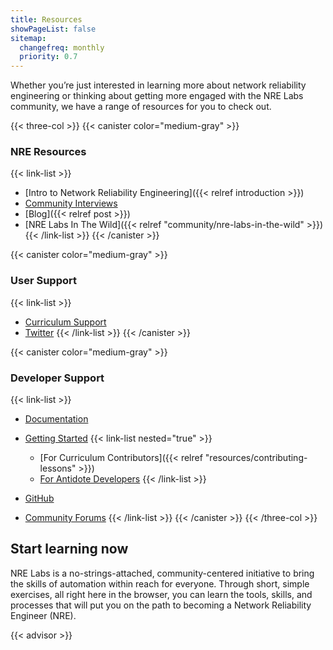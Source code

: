 ```yaml
---
title: Resources
showPageList: false
sitemap:
  changefreq: monthly
  priority: 0.7
---
```

Whether you’re just interested in learning more about network reliability engineering or thinking about getting more engaged with the NRE Labs community, we have a range of resources for you to check out.

{{< three-col >}} {{< canister color="medium-gray" >}}

### NRE Resources

{{< link-list >}}

* [Intro to Network Reliability Engineering]({{< relref introduction >}})
* [Community Interviews](https://www.youtube.com/watch?v=l_TUYSkZcv4&list=PLjM9FuOtKYVhXixs9rEjf7brmPDSWPe8R)
* [Blog]({{< relref post >}})
* [NRE Labs In The Wild]({{< relref "community/nre-labs-in-the-wild" >}}) {{< /link-list >}}
  {{< /canister >}}

{{< canister color="medium-gray" >}}

### User Support

{{< link-list >}}

* [Curriculum Support](https://discuss.nrelabs.io/c/nre-labs-curriculum/7)
* [Twitter](https://twitter.com/NRELabs) {{< /link-list >}}
  {{< /canister >}}

{{< canister color="medium-gray" >}}

### Developer Support

{{< link-list >}}

* [Documentation](https://docs.nrelabs.io/)
* [Getting Started](#) {{< link-list nested="true" >}}

  * [For Curriculum Contributors]({{< relref "resources/contributing-lessons" >}})
  * [For Antidote Developers](https://docs.nrelabs.io/antidote/development)
    {{< /link-list >}}
* [GitHub](https://github.com/nre-learning)
* [Community Forums](https://discuss.nrelabs.io/) {{< /link-list >}}
  {{< /canister >}}
  {{< /three-col >}}

## Start learning now

NRE Labs is a no-strings-attached, community-centered initiative to bring the  skills of automation within reach for everyone. Through short, simple exercises, 
all right here in the browser, you can learn the tools, skills, and processes 
that will put you on the path to becoming a Network Reliability Engineer (NRE).

{{< advisor >}}
